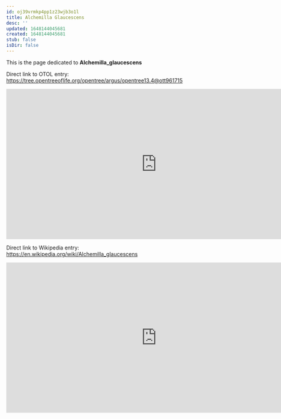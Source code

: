 ```yaml
---
id: oj39vrmkp4pp1z23wjb3o1l
title: Alchemilla Glaucescens
desc: ''
updated: 1648144045681
created: 1648144045681
stub: false
isDir: false
---
```

This is the page dedicated to **Alchemilla_glaucescens**


Direct link to OTOL entry: https://tree.opentreeoflife.org/opentree/argus/opentree13.4@ott961715



<html>
    <body>
    <iframe src="https://tree.opentreeoflife.org/opentree/argus/opentree13.4@ott961715"
    width="800" height="400" frameborder="0" allowfullscreen> </iframe>
    </body>
</html>
    


Direct link to Wikipedia entry: https://en.wikipedia.org/wiki/Alchemilla_glaucescens



<html>
    <body>
    <iframe src="https://en.wikipedia.org/wiki/Alchemilla_glaucescens"
    width="800" height="400" frameborder="0" allowfullscreen> </iframe>
    </body>
</html>
    
